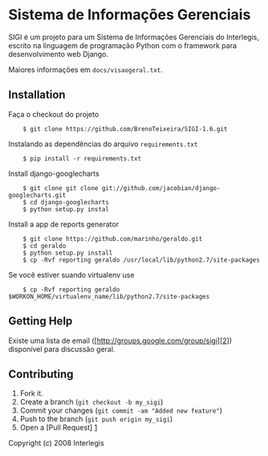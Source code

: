 Sistema de Informações Gerenciais
==========================

SIGI é um projeto para um Sistema de Informações Gerenciais do
Interlegis, escrito na linguagem de programação Python com o framework
para desenvolvimento web Django.

Maiores informações em ``docs/visaogeral.txt``.

Installation
---------------
Faça o checkout do projeto
 
        $ git clone https://github.com/BrenoTeixeira/SIGI-1.6.git

Instalando as dependências do arquivo `requirements.txt`

        $ pip install -r requirements.txt

Install django-googlecharts

        $ git clone git clone git://github.com/jacobian/django-googlecharts.git
        $ cd django-googlecharts
        $ python setup.py instal

Install a app de reports generator

        $ git clone https://github.com/marinho/geraldo.git
        $ cd geraldo
        $ python setup.py install
        $ cp -Rvf reporting geraldo /usr/local/lib/python2.7/site-packages

Se você estiver suando virtualenv use

        $ cp -Rvf reporting geraldo $WORKON_HOME/virtualenv_name/lib/python2.7/site-packages



Getting Help
-----------------
Existe uma lista de email ([http://groups.google.com/group/sigi][2]) disponível para discussão geral.

Contributing
-----------------
1. Fork it.
2. Create a branch (`git checkout -b my_sigi`)
3. Commit your changes (`git commit -am "Added new feature"`)
4. Push to the branch (`git push origin my_sigi`)
5. Open a [Pull Request] [1]

[1]:https://github.com/BrenoTeixeira/SIGI-1.6/pulls 
[2]:http://groups.google.com/group/sigi


Copyright (c) 2008 Interlegis
